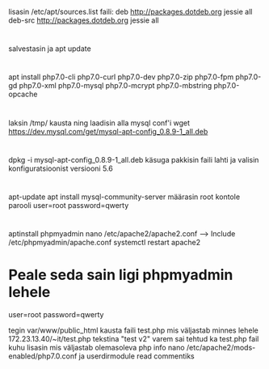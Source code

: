 lisasin /etc/apt/sources.list faili: deb http://packages.dotdeb.org jessie all
deb-src http://packages.dotdeb.org jessie all
#
salvestasin ja apt update
#
apt install php7.0-cli php7.0-curl php7.0-dev php7.0-zip php7.0-fpm php7.0-gd php7.0-xml php7.0-mysql php7.0-mcrypt php7.0-mbstring php7.0-opcache
#
laksin /tmp/ kausta ning laadisin alla mysql conf'i 
wget https://dev.mysql.com/get/mysql-apt-config_0.8.9-1_all.deb
#
dpkg -i mysql-apt-config_0.8.9-1_all.deb käsuga pakkisin faili lahti ja valisin konfiguratsioonist versiooni 5.6
#
apt-update
apt install mysql-community-server
määrasin root kontole parooli
user=root
password=qwerty
#
aptinstall phpmyadmin
nano /etc/apache2/apache2.conf --> Include /etc/phpmyadmin/apache.conf
systemctl restart apache2
# Peale seda sain ligi phpmyadmin lehele
user=root
password=qwerty

tegin var/www/public_html kausta faili test.php mis väljastab minnes lehele 172.23.13.40/~it/test.php tekstina "test v2"
varem sai tehtud ka test.php fail kuhu lisasin <?php phpinfo(); ?> mis väljastab olemasoleva php info
nano /etc/apache2/mods-enabled/php7.0.conf ja userdirmodule read commentiks

